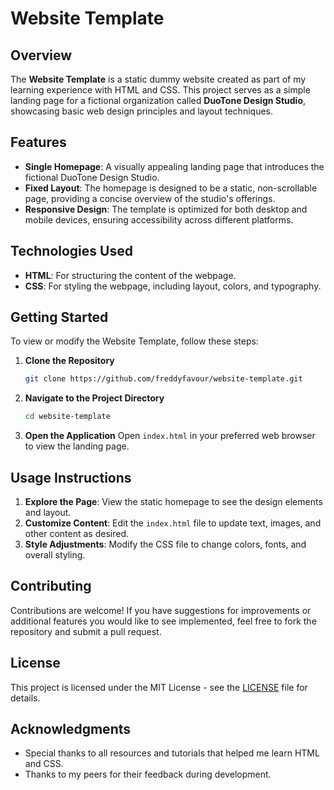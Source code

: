 # Website Template

## Overview
The **Website Template** is a static dummy website created as part of my learning experience with HTML and CSS. This project serves as a simple landing page for a fictional organization called **DuoTone Design Studio**, showcasing basic web design principles and layout techniques.

## Features
- **Single Homepage**: A visually appealing landing page that introduces the fictional DuoTone Design Studio.
- **Fixed Layout**: The homepage is designed to be a static, non-scrollable page, providing a concise overview of the studio's offerings.
- **Responsive Design**: The template is optimized for both desktop and mobile devices, ensuring accessibility across different platforms.

## Technologies Used
- **HTML**: For structuring the content of the webpage.
- **CSS**: For styling the webpage, including layout, colors, and typography.

## Getting Started
To view or modify the Website Template, follow these steps:

1. **Clone the Repository**
   ```bash
   git clone https://github.com/freddyfavour/website-template.git
   ```

2. **Navigate to the Project Directory**
   ```bash
   cd website-template
   ```

3. **Open the Application**
   Open `index.html` in your preferred web browser to view the landing page.

## Usage Instructions
1. **Explore the Page**: View the static homepage to see the design elements and layout.
2. **Customize Content**: Edit the `index.html` file to update text, images, and other content as desired.
3. **Style Adjustments**: Modify the CSS file to change colors, fonts, and overall styling.

## Contributing
Contributions are welcome! If you have suggestions for improvements or additional features you would like to see implemented, feel free to fork the repository and submit a pull request.

## License
This project is licensed under the MIT License - see the [LICENSE](LICENSE) file for details.

## Acknowledgments
- Special thanks to all resources and tutorials that helped me learn HTML and CSS.
- Thanks to my peers for their feedback during development.
